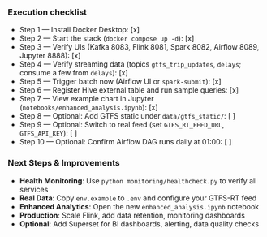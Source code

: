 ### Execution checklist

- Step 1 — Install Docker Desktop: [x]
- Step 2 — Start the stack (`docker compose up -d`): [x]
- Step 3 — Verify UIs (Kafka 8083, Flink 8081, Spark 8082, Airflow 8089, Jupyter 8888): [x]
- Step 4 — Verify streaming data (topics `gtfs_trip_updates`, `delays`; consume a few from `delays`): [x]
- Step 5 — Trigger batch now (Airflow UI or `spark-submit`): [x]
- Step 6 — Register Hive external table and run sample queries: [x]
- Step 7 — View example chart in Jupyter (`notebooks/enhanced_analysis.ipynb`): [x]
- Step 8 — Optional: Add GTFS static under `data/gtfs_static/`: [ ]
- Step 9 — Optional: Switch to real feed (set `GTFS_RT_FEED_URL`, `GTFS_API_KEY`): [ ]
- Step 10 — Optional: Confirm Airflow DAG runs daily at 01:00: [ ]

### Next Steps & Improvements

- **Health Monitoring**: Use `python monitoring/healthcheck.py` to verify all services
- **Real Data**: Copy `env.example` to `.env` and configure your GTFS-RT feed
- **Enhanced Analytics**: Open the new `enhanced_analysis.ipynb` notebook
- **Production**: Scale Flink, add data retention, monitoring dashboards
- **Optional**: Add Superset for BI dashboards, alerting, data quality checks

